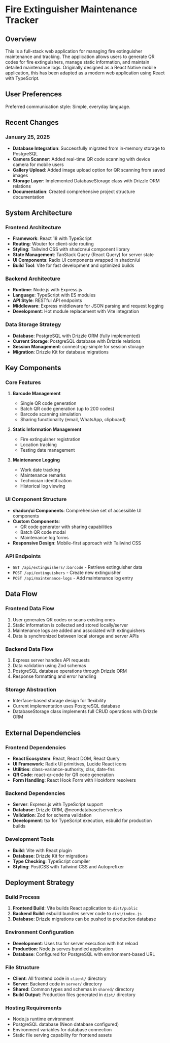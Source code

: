# Fire Extinguisher Maintenance Tracker

## Overview

This is a full-stack web application for managing fire extinguisher maintenance and tracking. The application allows users to generate QR codes for fire extinguishers, manage static information, and maintain detailed maintenance logs. Originally designed as a React Native mobile application, this has been adapted as a modern web application using React with TypeScript.

## User Preferences

Preferred communication style: Simple, everyday language.

## Recent Changes

### January 25, 2025
- **Database Integration**: Successfully migrated from in-memory storage to PostgreSQL
- **Camera Scanner**: Added real-time QR code scanning with device camera for mobile users
- **Gallery Upload**: Added image upload option for QR scanning from saved images
- **Storage Layer**: Implemented DatabaseStorage class with Drizzle ORM relations
- **Documentation**: Created comprehensive project structure documentation

## System Architecture

### Frontend Architecture
- **Framework**: React 18 with TypeScript
- **Routing**: Wouter for client-side routing
- **Styling**: Tailwind CSS with shadcn/ui component library
- **State Management**: TanStack Query (React Query) for server state
- **UI Components**: Radix UI components wrapped in shadcn/ui
- **Build Tool**: Vite for fast development and optimized builds

### Backend Architecture
- **Runtime**: Node.js with Express.js
- **Language**: TypeScript with ES modules
- **API Style**: RESTful API endpoints
- **Middleware**: Express middleware for JSON parsing and request logging
- **Development**: Hot module replacement with Vite integration

### Data Storage Strategy
- **Database**: PostgreSQL with Drizzle ORM (fully implemented)
- **Current Storage**: PostgreSQL database with Drizzle relations
- **Session Management**: connect-pg-simple for session storage
- **Migration**: Drizzle Kit for database migrations

## Key Components

### Core Features
1. **Barcode Management**
   - Single QR code generation
   - Batch QR code generation (up to 200 codes)
   - Barcode scanning simulation
   - Sharing functionality (email, WhatsApp, clipboard)

2. **Static Information Management**
   - Fire extinguisher registration
   - Location tracking
   - Testing date management

3. **Maintenance Logging**
   - Work date tracking
   - Maintenance remarks
   - Technician identification
   - Historical log viewing

### UI Component Structure
- **shadcn/ui Components**: Comprehensive set of accessible UI components
- **Custom Components**: 
  - QR code generator with sharing capabilities
  - Batch QR code modal
  - Maintenance log forms
- **Responsive Design**: Mobile-first approach with Tailwind CSS

### API Endpoints
- `GET /api/extinguishers/:barcode` - Retrieve extinguisher data
- `POST /api/extinguishers` - Create new extinguisher
- `POST /api/maintenance-logs` - Add maintenance log entry

## Data Flow

### Frontend Data Flow
1. User generates QR codes or scans existing ones
2. Static information is collected and stored locally/server
3. Maintenance logs are added and associated with extinguishers
4. Data is synchronized between local storage and server APIs

### Backend Data Flow
1. Express server handles API requests
2. Data validation using Zod schemas
3. PostgreSQL database operations through Drizzle ORM
4. Response formatting and error handling

### Storage Abstraction
- Interface-based storage design for flexibility
- Current implementation uses PostgreSQL database
- DatabaseStorage class implements full CRUD operations with Drizzle ORM

## External Dependencies

### Frontend Dependencies
- **React Ecosystem**: React, React DOM, React Query
- **UI Framework**: Radix UI primitives, Lucide React icons
- **Utilities**: class-variance-authority, clsx, date-fns
- **QR Code**: react-qr-code for QR code generation
- **Form Handling**: React Hook Form with Hookform resolvers

### Backend Dependencies
- **Server**: Express.js with TypeScript support
- **Database**: Drizzle ORM, @neondatabase/serverless
- **Validation**: Zod for schema validation
- **Development**: tsx for TypeScript execution, esbuild for production builds

### Development Tools
- **Build**: Vite with React plugin
- **Database**: Drizzle Kit for migrations
- **Type Checking**: TypeScript compiler
- **Styling**: PostCSS with Tailwind CSS and Autoprefixer

## Deployment Strategy

### Build Process
1. **Frontend Build**: Vite builds React application to `dist/public`
2. **Backend Build**: esbuild bundles server code to `dist/index.js`
3. **Database**: Drizzle migrations can be pushed to production database

### Environment Configuration
- **Development**: Uses tsx for server execution with hot reload
- **Production**: Node.js serves bundled application
- **Database**: Configured for PostgreSQL with environment-based URL

### File Structure
- **Client**: All frontend code in `client/` directory
- **Server**: Backend code in `server/` directory  
- **Shared**: Common types and schemas in `shared/` directory
- **Build Output**: Production files generated in `dist/` directory

### Hosting Requirements
- Node.js runtime environment
- PostgreSQL database (Neon database configured)
- Environment variables for database connection
- Static file serving capability for frontend assets